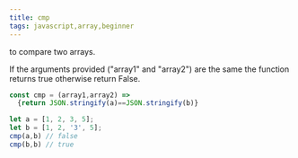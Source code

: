 ```yaml
---
title: cmp
tags: javascript,array,beginner
---
```


to compare two arrays.

If the arguments provided ("array1" and "array2") are the same the function returns true otherwise return False.

```js
const cmp = (array1,array2) =>
  {return JSON.stringify(a)==JSON.stringify(b)}
```

```js
let a = [1, 2, 3, 5]; 
let b = [1, 2, '3', 5];
cmp(a,b) // false
cmp(b,b) // true
```
